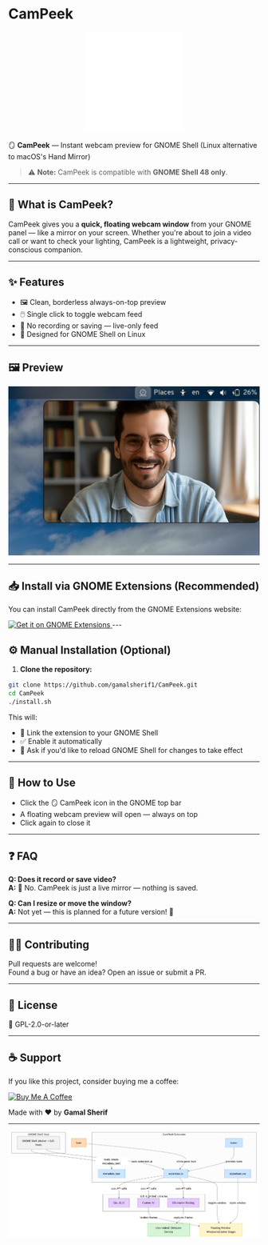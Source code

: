 # CamPeek

<p align="center">
  <img src="CamPeek%40gamalsherif1.github.io/icons/mirror.png" width="200" alt="CamPeek Logo"/>
</p>

🪞 **CamPeek** — Instant webcam preview for GNOME Shell (Linux alternative to macOS's Hand Mirror)  
> ⚠️ **Note:** CamPeek is compatible with **GNOME Shell 48 only**.

---

## 📸 What is CamPeek?

CamPeek gives you a **quick, floating webcam window** from your GNOME panel — like a mirror on your screen. Whether you're about to join a video call or want to check your lighting, CamPeek is a lightweight, privacy-conscious companion.

---

## ✨ Features

- 🖼️ Clean, borderless always-on-top preview  
- 🖱️ Single click to toggle webcam feed  
- 🔐 No recording or saving — live-only feed  
- 🐧 Designed for GNOME Shell on Linux

---

## 🖼️ Preview

![CamPeek Screenshot](screenshots/thumbnail.png)

---

## 📥 Install via GNOME Extensions (Recommended)

You can install CamPeek directly from the GNOME Extensions website:

<a href="https://extensions.gnome.org/extension/8092/campeek/">
  <img src="https://extensions.gnome.org/static/images/badge.svg" alt="Get it on GNOME Extensions" width="200"/>
</a>
---

## ⚙️ Manual Installation (Optional)

1. **Clone the repository:**
```bash
git clone https://github.com/gamalsherif1/CamPeek.git
cd CamPeek
./install.sh
```

This will:
- 🔗 Link the extension to your GNOME Shell
- ✅ Enable it automatically
- 🔄 Ask if you'd like to reload GNOME Shell for changes to take effect

---

## 🧪 How to Use

- Click the 🪞 CamPeek icon in the GNOME top bar
- A floating webcam preview will open — always on top
- Click again to close it

---

## ❓ FAQ

**Q: Does it record or save video?**  
**A:** 🔐 No. CamPeek is just a live mirror — nothing is saved.

**Q: Can I resize or move the window?**  
**A:** Not yet — this is planned for a future version! 🎯

---

## 👨‍💻 Contributing

Pull requests are welcome!  
Found a bug or have an idea? Open an issue or submit a PR.

---

## 📄 License

🧾 GPL-2.0-or-later

---

## ☕ Support

If you like this project, consider buying me a coffee:

<a href="https://buymeacoffee.com/gamalsherii" target="_blank">
  <img src="https://cdn.buymeacoffee.com/buttons/v2/default-yellow.png" alt="Buy Me A Coffee" height="50" width="210" />
</a>

Made with ❤️ by **Gamal Sherif**

---

![CamPeek Screenshot](screenshots/diagram.png)
